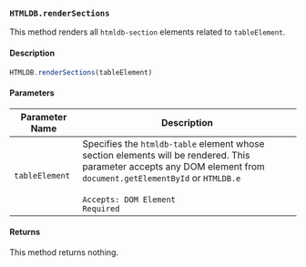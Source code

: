 ### `HTMLDB.renderSections`

This method renders all `htmldb-section` elements related to `tableElement`.

#### Description

```javascript
HTMLDB.renderSections(tableElement)
```

#### Parameters

| Parameter Name             | Description                               |
| -------------------------- | ----------------------------------------- |
| `tableElement` | Specifies the `htmldb-table` element whose section elements will be rendered. This parameter accepts any DOM element from `document.getElementById` or `HTMLDB.e`<br><br>`Accepts: DOM Element`<br>`Required` |

#### Returns

This method returns nothing.